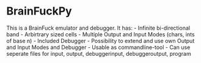 # BrainFuckPy
This is a BrainFuck emulator and debugger.
It has:
    - Infinite bi-directional band
	- Arbirtrary sized cells
	- Multiple Output and Input Modes (chars, ints of base n)
	- Included Debugger
	- Possibility to extend and use own Output and Input Modes and Debugger
	- Usable as commandline-tool
	- Can use seperate files for input, output, debuggerinput, debuggeroutput, program

